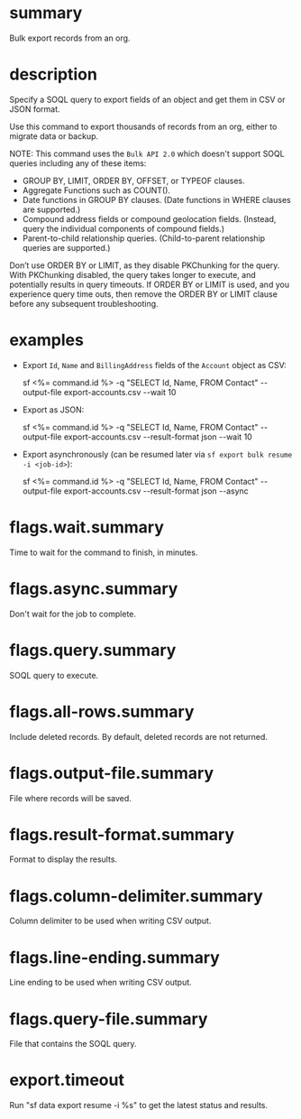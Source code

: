 # summary

Bulk export records from an org.

# description

Specify a SOQL query to export fields of an object and get them in CSV or JSON format.

Use this command to export thousands of records from an org, either to migrate data or backup.

NOTE:
This command uses the `Bulk API 2.0` which doesn't support SOQL queries including any of these items:

- GROUP BY, LIMIT, ORDER BY, OFFSET, or TYPEOF clauses.
- Aggregate Functions such as COUNT().
- Date functions in GROUP BY clauses. (Date functions in WHERE clauses are supported.)
- Compound address fields or compound geolocation fields. (Instead, query the individual components of compound fields.)
- Parent-to-child relationship queries. (Child-to-parent relationship queries are supported.)

Don’t use ORDER BY or LIMIT, as they disable PKChunking for the query. With PKChunking disabled, the query takes longer to execute, and potentially results in query timeouts. If ORDER BY or LIMIT is used, and you experience query time outs, then remove the ORDER BY or LIMIT clause before any subsequent troubleshooting.

# examples

- Export `Id`, `Name` and `BillingAddress` fields of the `Account` object as CSV:

  sf <%= command.id %> -q "SELECT Id, Name, FROM Contact" --output-file export-accounts.csv --wait 10

- Export as JSON:

  sf <%= command.id %> -q "SELECT Id, Name, FROM Contact" --output-file export-accounts.csv --result-format json --wait 10

- Export asynchronously (can be resumed later via `sf export bulk resume -i <job-id>`):

  sf <%= command.id %> -q "SELECT Id, Name, FROM Contact" --output-file export-accounts.csv --result-format json --async

# flags.wait.summary

Time to wait for the command to finish, in minutes.

# flags.async.summary

Don't wait for the job to complete.

# flags.query.summary

SOQL query to execute.

# flags.all-rows.summary

Include deleted records. By default, deleted records are not returned.

# flags.output-file.summary

File where records will be saved.

# flags.result-format.summary

Format to display the results.

# flags.column-delimiter.summary

Column delimiter to be used when writing CSV output.

# flags.line-ending.summary

Line ending to be used when writing CSV output.

# flags.query-file.summary

File that contains the SOQL query.

# export.timeout

Run "sf data export resume -i %s" to get the latest status and results.

